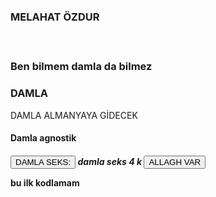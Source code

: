 <doctypehtml> 
<head>  
<html>
<body>
<h3>MELAHAT ÖZDUR<h3>
<body> 
<br> 
<p>Ben bilmem damla da bilmez
</p>
<h3><strong>DAMLA</strong></h3>
<emg>DAMLA ALMANYAYA GİDECEK</emg>
<br>
<h4>Damla agnostik<h4>
<button>DAMLA SEKS:</button>
<em>damla seks 4 k </em>
<button>ALLAGH VAR</button>
<br> 
<body>
<p>bu ilk kodlamam
</p>
</html>
